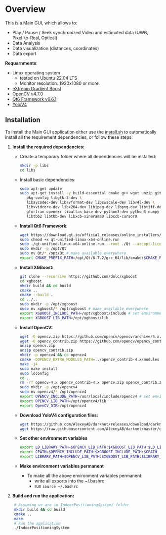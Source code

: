 # Overview

This is a Main GUI, which allows to:
- Play / Pause / Seek synchronized Video and estimated data (UWB, Pixel-to-Real, Optical)
- Data Analysis
- Data visualization (distances, coordinates)
- Data export

**Requarnments**:
- Linux operating system
    - tested on Ubuntu 22.04 LTS
    - Monitor resolution: 1920x1080 or more.
- [eXtream Gradient Boost](https://github.com/dmlc/xgboost)
- [OpenCV v4.7.0](https://opencv.org/)
- [Qt6 Framework v6.6.1](https://www.qt.io/product/framework)
- [YoloV4](https://github.com/AlexeyAB/darknet)

## Installation

To install the Main GUI application either use the [install.sh](/Implementation/install.sh) to automatically install all the requirement dependencies, or follow these steps:

1. **Install the required dependencies:**
   - Create a temporary folder where all dependencies will be installed:
      ```sh
      mkdir -p libs
      cd libs
      ```
   - Install basic dependencies:
      ```sh
      sudo apt-get update
      sudo apt-get install -y build-essential cmake g++ wget unzip git libeigen3-dev \
         pkg-config libgtk-3-dev \
         libavcodec-dev libavformat-dev libswscale-dev libv4l-dev \
         libxvidcore-dev libx264-dev libjpeg-dev libpng-dev libtiff-dev \
         gfortran openexr libatlas-base-dev python3-dev python3-numpy \
         libtbb2 libtbb-dev libxcb-xinerama0 libxcb-cursor0
      ```
   - **Install Qt6 Framework:**
      ```sh
      wget https://download.qt.io/official_releases/online_installers/qt-unified-linux-x64-online.run
      sudo chmod +x qt-unified-linux-x64-online.run
      sudo ./qt-unified-linux-x64-online.run --root ./Qt --accept-licenses --default-answer --confirm-command install qt6.7.2-full # assuming that the folder "libs" is the current folder
      sudo mkdir -p /opt/Qt
      sudo mv Qt/* /opt/Qt # make available everywhere
      export CMAKE_PREFIX_PATH=/opt/Qt/6.7.2/gcc_64/lib/cmake:$CMAKE_PREFIX_PATH # set environment variables
      ```

   - **Install XGBoost:**
      ```sh
      git clone --recursive https://github.com/dmlc/xgboost
      cd xgboost
      mkdir build && cd build
      cmake ..
      cmake --build .
      cd ../..
      sudo mkdir -p /opt/xgboost
      sudo mv xgboost/* /opt/xgboost # make available everywhere
      export XGBOOST_INCLUDE_PATH=/opt/xgboost/include # set environment variables
      export XGBOOST_LIB_PATH=/opt/xgboost/lib
      ```

   - **Install OpenCV:**
      ```sh
      wget -O opencv.zip https://github.com/opencv/opencv/archive/4.x.zip
      wget -O opencv_contrib.zip https://github.com/opencv/opencv_contrib/archive/4.x.zip
      unzip opencv.zip
      unzip opencv_contrib.zip
      mkdir -p opencv4 && cd opencv4
      cmake -DOPENCV_EXTRA_MODULES_PATH=../opencv_contrib-4.x/modules ../opencv-4.x
      make -j4
      sudo make install
      sudo ldconfig
      cd ..
      rm -rf opencv-4.x opencv_contrib-4.x opencv.zip opencv_contrib.zip
      sudo mkdir -p /opt/opencv4
      sudo mv opencv4/* /opt/opencv4
      export OPENCV_INCLUDE_PATH=/usr/local/include/opencv4 # set environment variables
      export OPENCV_LIB_PATH=/opt/opencv4/lib
      export OpenCV_DIR=/opt/opencv4
      ```

   - **Download YoloV4 configuration files:**
      ```sh
      wget https://github.com/AlexeyAB/darknet/releases/download/darknet_yolo_v4_pre/yolov4-tiny.weights
      wget https://raw.githubusercontent.com/AlexeyAB/darknet/master/cfg/yolov4-tiny.cfg
      ```

   - **Set other environment variables**
      ```sh
      export LD_LIBRARY_PATH=$OPENCV_LIB_PATH:$XGBOOST_LIB_PATH:$LD_LIBRARY_PATH
      export CPATH=$OPENCV_INCLUDE_PATH:$XGBOOST_INCLUDE_PATH:$CPATH
      export LIBRARY_PATH=$OPENCV_LIB_PATH:$XGBOOST_LIB_PATH:$LIBRARY_PATH
      ```
   - **Make environment variables permanent**
      - To make all the above environment variables permanent:
         - write all exports into the ~/.bashrc 
         - run `source ~/.bashrc`

4. **Build and run the application:**
```sh
    # Assuming we are in IndoorPositioningSystem/ folder
    mkdir build && cd build
    cmake ..
    make
    # Run the application
    ./IndoorPositioningSystem
   ```